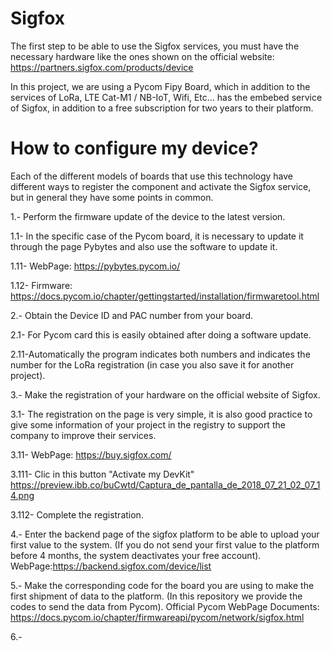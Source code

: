 # Sigfox

The first step to be able to use the Sigfox services, you must have the necessary hardware like the ones shown on the official website: https://partners.sigfox.com/products/device

In this project, we are using a Pycom Fipy Board, which in addition to the services of LoRa, LTE Cat-M1 / NB-IoT, Wifi, Etc... has the embebed service of Sigfox, in addition to a free subscription for two years to their platform.

# How to configure my device?

Each of the different models of boards that use this technology have different ways to register the component and activate the Sigfox service, but in general they have some points in common.

1.- Perform the firmware update of the device to the latest version.

1.1- In the specific case of the Pycom board, it is necessary to update it through the page Pybytes and also use the software to update it. 

1.11- WebPage:  https://pybytes.pycom.io/

1.12- Firmware: https://docs.pycom.io/chapter/gettingstarted/installation/firmwaretool.html


2.- Obtain the Device ID and PAC number from your board.

2.1- For Pycom card this is easily obtained after doing a software update.

2.11-Automatically the program indicates both numbers and indicates the number for the LoRa registration (in case you also save it for another project).


3.- Make the registration of your hardware on the official website of Sigfox.

3.1- The registration on the page is very simple, it is also good practice to give some information of your project in the registry to support the company to improve their services.

3.11- WebPage: https://buy.sigfox.com/ 

3.111- Clic in this button "Activate my DevKit"
https://preview.ibb.co/buCwtd/Captura_de_pantalla_de_2018_07_21_02_07_14.png

3.112- Complete the registration.


4.- Enter the backend page of the sigfox platform to be able to upload your first value to the system. (If you do not send your first value to the platform before 4 months, the system deactivates your free account). WebPage:https://backend.sigfox.com/device/list


5.- Make the corresponding code for the board you are using to make the first shipment of data to the platform. (In this repository we provide the codes to send the data from Pycom).
Official Pycom WebPage Documents: https://docs.pycom.io/chapter/firmwareapi/pycom/network/sigfox.html


6.- 

